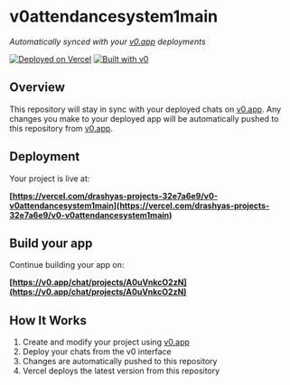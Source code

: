# v0attendancesystem1main

*Automatically synced with your [v0.app](https://v0.app) deployments*

[![Deployed on Vercel](https://img.shields.io/badge/Deployed%20on-Vercel-black?style=for-the-badge&logo=vercel)](https://vercel.com/drashyas-projects-32e7a6e9/v0-v0attendancesystem1main)
[![Built with v0](https://img.shields.io/badge/Built%20with-v0.app-black?style=for-the-badge)](https://v0.app/chat/projects/A0uVnkcO2zN)

## Overview

This repository will stay in sync with your deployed chats on [v0.app](https://v0.app).
Any changes you make to your deployed app will be automatically pushed to this repository from [v0.app](https://v0.app).

## Deployment

Your project is live at:

**[https://vercel.com/drashyas-projects-32e7a6e9/v0-v0attendancesystem1main](https://vercel.com/drashyas-projects-32e7a6e9/v0-v0attendancesystem1main)**

## Build your app

Continue building your app on:

**[https://v0.app/chat/projects/A0uVnkcO2zN](https://v0.app/chat/projects/A0uVnkcO2zN)**

## How It Works

1. Create and modify your project using [v0.app](https://v0.app)
2. Deploy your chats from the v0 interface
3. Changes are automatically pushed to this repository
4. Vercel deploys the latest version from this repository